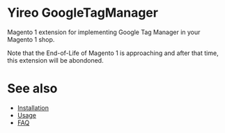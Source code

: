 # Yireo GoogleTagManager
Magento 1 extension for implementing Google Tag Manager in your Magento 1 shop.

Note that the End-of-Life of Magento 1 is approaching and after that time, this extension will be abondoned.

# See also
- [Installation](INSTALL.md)
- [Usage](USAGE.md)
- [FAQ](FAQ.md)
